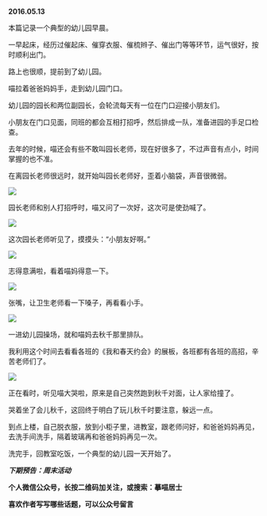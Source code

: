 
          
            
**2016.05.13**

本篇记录一个典型的幼儿园早晨。

一早起床，经历过催起床、催穿衣服、催梳辫子、催出门等等环节，运气很好，按时顺利出门。

路上也很顺，提前到了幼儿园。

喵拉着爸爸妈妈手，走到幼儿园门口。

幼儿园的园长和两位副园长，会轮流每天有一位在门口迎接小朋友们。

小朋友在门口见面，同班的都会互相打招呼，然后排成一队，准备进园的手足口检查。

去年的时候，喵还会有些不敢叫园长老师，现在好很多了，不过声音有点小，时间掌握的也不准。

在离园长老师很远时，就开始叫园长老师好，歪着小脑袋，声音很微弱。




![](//upload-images.jianshu.io/upload_images/51001-b430049bdf4e6331.jpg)




园长老师和别人打招呼时，喵又问了一次好，这次可是使劲喊了。




![](//upload-images.jianshu.io/upload_images/51001-9102b08ed8814726.jpg)




这次园长老师听见了，摸摸头：“小朋友好啊。”




![](//upload-images.jianshu.io/upload_images/51001-5803ebfe38ae24f0.jpg)




志得意满啦，看着喵妈得意一下。




![](//upload-images.jianshu.io/upload_images/51001-aad86efc4905e22a.jpg)




张嘴，让卫生老师看一下嗓子，再看看小手。




![](//upload-images.jianshu.io/upload_images/51001-1e294ffa932adb8e.jpg)




一进幼儿园操场，就和喵妈去秋千那里排队。

我利用这个时间去看看各班的《我和春天约会》的展板，各班都有各班的高招，辛苦老师们了。




![](//upload-images.jianshu.io/upload_images/51001-fd2723c7c68aa840.jpg)




正在看时，听见喵大哭啦，原来是自己突然跑到秋千对面，让人家给撞了。

哭着坐了会儿秋千，这回终于明白了玩儿秋千时要注意，躲远一点。

到点上楼，自己脱衣服，放到小柜子里，进教室，跟老师问好，和爸爸妈妈再见，去洗手间洗手，隔着玻璃再和爸爸妈妈再见一次。

洗完手，回教室吃饭，一个典型的幼儿园一天开始了。


***下期预告：周末活动***


**个人微信公众号，长按二维码加关注，或搜索：摹喵居士**

**喜欢作者写写哪些话题，可以公众号留言**




          
        